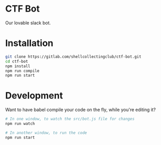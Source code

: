 CTF Bot
==========

Our lovable slack bot.


Installation
============

```bash
git clone https://gitlab.com/shellcollectingclub/ctf-bot.git
cd ctf-bot
npm install
npm run compile
npm run start
```

Development
===========

Want to have babel compile your code on the fly, while you're editing it?

```bash
# In one window, to watch the src/bot.js file for changes
npm run watch

# In another window, to run the code
npm run start
```
